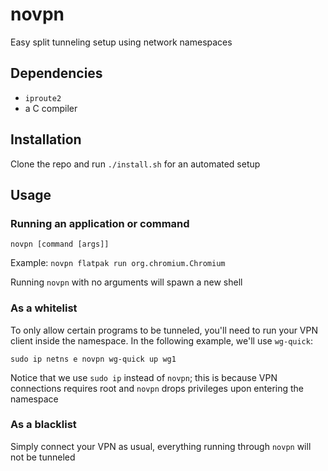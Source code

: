 # novpn

Easy split tunneling setup using network namespaces


## Dependencies

* `iproute2`
* a C compiler


## Installation

Clone the repo and run `./install.sh` for an automated setup


## Usage

### Running an application or command

`novpn [command [args]]`

Example: `novpn flatpak run org.chromium.Chromium`

Running `novpn` with no arguments will spawn a new shell

### As a whitelist

To only allow certain programs to be tunneled, you'll need to run your VPN client
inside the namespace. In the following example, we'll use `wg-quick`:
```
sudo ip netns e novpn wg-quick up wg1
```

Notice that we use `sudo ip` instead of `novpn`; this is because VPN connections
requires root and `novpn` drops privileges upon entering the namespace

### As a blacklist

Simply connect your VPN as usual, everything running through `novpn` will not be tunneled
